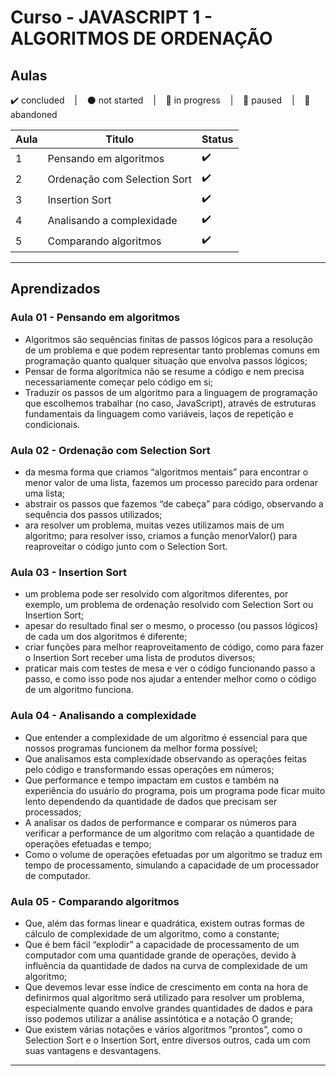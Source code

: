 # Curso - JAVASCRIPT 1 - ALGORITMOS DE ORDENAÇÃO

## Aulas
<p>
  ✔️ concluded &nbsp;&nbsp;&nbsp;|&nbsp;&nbsp;&nbsp;
  ⚫ not started &nbsp;&nbsp;&nbsp;|&nbsp;&nbsp;&nbsp;
  🔵 in progress &nbsp;&nbsp;&nbsp;|&nbsp;&nbsp;&nbsp;
  🔶 paused &nbsp;&nbsp;&nbsp;|&nbsp;&nbsp;&nbsp;
  🔴 abandoned 
</p>

| Aula | Titulo | Status |
| --- | --- | --- |
| 1 | Pensando em algoritmos | ✔️ |
| 2 | Ordenação com Selection Sort | ✔️ |
| 3 | Insertion Sort | ✔️ |
| 4 | Analisando a complexidade | ✔️ |
| 5 | Comparando algoritmos | ✔️ |

---

## Aprendizados

### Aula 01 - Pensando em algoritmos
<ul>
  <li>Algoritmos são sequências finitas de passos lógicos para a resolução de um problema e que podem representar tanto problemas comuns em programação quanto qualquer situação que envolva passos lógicos;</li>
  <li>Pensar de forma algorítmica não se resume a código e nem precisa necessariamente começar pelo código em si;</li>
  <li>Traduzir os passos de um algoritmo para a linguagem de programação que escolhemos trabalhar (no caso, JavaScript), através de estruturas fundamentais da linguagem como variáveis, laços de repetição e condicionais.</li>
</ul>

### Aula 02 - Ordenação com Selection Sort
<ul>
  <li>da mesma forma que criamos “algoritmos mentais” para encontrar o menor valor de uma lista, fazemos um processo parecido para ordenar uma lista;</li>
  <li>abstrair os passos que fazemos “de cabeça” para código, observando a sequência dos passos utilizados;</li>
  <li>ara resolver um problema, muitas vezes utilizamos mais de um algoritmo; para resolver isso, criamos a função menorValor() para reaproveitar o código junto com o Selection Sort.</li>
</ul>

### Aula 03 - Insertion Sort
<ul>
  <li>um problema pode ser resolvido com algoritmos diferentes, por exemplo, um problema de ordenação resolvido com Selection Sort ou Insertion Sort;</li>
  <li>apesar do resultado final ser o mesmo, o processo (ou passos lógicos) de cada um dos algoritmos é diferente;</li>
  <li>criar funções para melhor reaproveitamento de código, como para fazer o Insertion Sort receber uma lista de produtos diversos;</li>
  <li>praticar mais com testes de mesa e ver o código funcionando passo a passo, e como isso pode nos ajudar a entender melhor como o código de um algoritmo funciona.</li>
</ul>

### Aula 04 - Analisando a complexidade
<ul>
  <li>Que entender a complexidade de um algoritmo é essencial para que nossos programas funcionem da melhor forma possível;</li>
  <li>Que analisamos esta complexidade observando as operações feitas pelo código e transformando essas operações em números;</li>
  <li>Que performance e tempo impactam em custos e também na experiência do usuário do programa, pois um programa pode ficar muito lento dependendo da quantidade de dados que precisam ser processados;</li>
  <li>A analisar os dados de performance e comparar os números para verificar a performance de um algoritmo com relação a quantidade de operações efetuadas e tempo;</li>
  <li>Como o volume de operações efetuadas por um algoritmo se traduz em tempo de processamento, simulando a capacidade de um processador de computador.</li>
</ul>

### Aula 05 - Comparando algoritmos
<ul>
  <li>Que, além das formas linear e quadrática, existem outras formas de cálculo de complexidade de um algoritmo, como a constante;</li>
  <li>Que é bem fácil “explodir” a capacidade de processamento de um computador com uma quantidade grande de operações, devido à influência da quantidade de dados na curva de complexidade de um algoritmo;</li>
  <li>Que devemos levar esse índice de crescimento em conta na hora de definirmos qual algoritmo será utilizado para resolver um problema, especialmente quando envolve grandes quantidades de dados e para isso podemos utilizar a análise assintótica e a notação O grande;</li>
  <li>Que existem várias notações e vários algoritmos “prontos”, como o Selection Sort e o Insertion Sort, entre diversos outros, cada um com suas vantagens e desvantagens.</li>
</ul>

---
